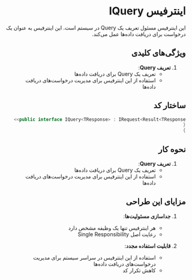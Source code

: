  <div dir="rtl">

# اینترفیس IQuery

این اینترفیس مسئول تعریف یک Query در سیستم است. این اینترفیس به عنوان یک درخواست برای دریافت داده‌ها عمل می‌کند.

## ویژگی‌های کلیدی

1. **تعریف Query**:
   - تعریف یک Query برای دریافت داده‌ها
   - استفاده از این اینترفیس برای مدیریت درخواست‌های دریافت داده‌ها

## ساختار کد

```csharp
public interface IQuery<TResponse> : IRequest<Result<TResponse>>
{
}
```

## نحوه کار

1. **تعریف Query**:
   - تعریف یک Query برای دریافت داده‌ها
   - استفاده از این اینترفیس برای مدیریت درخواست‌های دریافت داده‌ها

## مزایای این طراحی

1. **جداسازی مسئولیت‌ها**:
   - هر اینترفیس تنها یک وظیفه مشخص دارد
   - رعایت اصل Single Responsibility

2. **قابلیت استفاده مجدد**:
   - استفاده از این اینترفیس در سراسر سیستم برای مدیریت درخواست‌های دریافت داده‌ها
   - کاهش تکرار کد

</div>